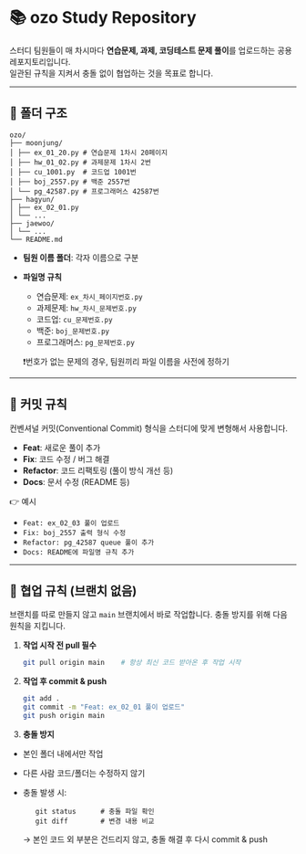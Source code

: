 # 📚 ozo Study Repository

스터디 팀원들이 매 차시마다 **연습문제, 과제, 코딩테스트 문제 풀이**를 업로드하는 공용 레포지토리입니다.  
일관된 규칙을 지켜서 충돌 없이 협업하는 것을 목표로 합니다.

---

## 📂 폴더 구조
    ozo/
    ├── moonjung/
    │ ├── ex_01_20.py # 연습문제 1차시 20페이지
    │ ├── hw_01_02.py # 과제문제 1차시 2번
    │ ├── cu_1001.py  # 코드업 1001번
    │ ├── boj_2557.py # 백준 2557번
    │ └── pg_42587.py # 프로그래머스 42587번
    ├── hagyun/
    │ ├── ex_02_01.py
    │ └── ...
    ├── jaewoo/
    │ └── ...
    └── README.md

  
- **팀원 이름 폴더**: 각자 이름으로 구분 
- **파일명 규칙**  
  - 연습문제: `ex_차시_페이지번호.py`  
  - 과제문제: `hw_차시_문제번호.py`  
  - 코드업: `cu_문제번호.py`  
  - 백준: `boj_문제번호.py`  
  - 프로그래머스: `pg_문제번호.py`
 
  ❗번호가 없는 문제의 경우, 팀원끼리 파일 이름을 사전에 정하기

---

## 📝 커밋 규칙
컨벤셔널 커밋(Conventional Commit) 형식을 스터디에 맞게 변형해서 사용합니다.

- **Feat**: 새로운 풀이 추가  
- **Fix**: 코드 수정 / 버그 해결  
- **Refactor**: 코드 리팩토링 (풀이 방식 개선 등)  
- **Docs**: 문서 수정 (README 등)  

👉 예시  
- `Feat: ex_02_03 풀이 업로드`  
- `Fix: boj_2557 출력 형식 수정`  
- `Refactor: pg_42587 queue 풀이 추가`  
- `Docs: README에 파일명 규칙 추가`  

---

## 🔄 협업 규칙 (브랜치 없음)
브랜치를 따로 만들지 않고 `main` 브랜치에서 바로 작업합니다. 충돌 방지를 위해 다음 원칙을 지킵니다.

1. **작업 시작 전 pull 필수**
   ```bash
   git pull origin main    # 항상 최신 코드 받아온 후 작업 시작

2. **작업 후 commit & push**
    ```bash
    git add .
    git commit -m "Feat: ex_02_01 풀이 업로드"
    git push origin main

3. **충돌 방지**
 - 본인 폴더 내에서만 작업
 - 다른 사람 코드/폴더는 수정하지 않기
 - 충돌 발생 시:
    
          git status      # 충돌 파일 확인
          git diff        # 변경 내용 비교
      → 본인 코드 외 부분은 건드리지 않고, 충돌 해결 후 다시 commit & push
